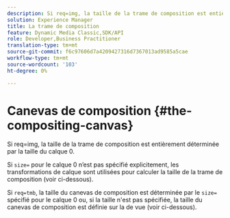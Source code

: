 ```yaml
---
description: Si req=img, la taille de la trame de composition est entièrement déterminée par la taille du calque 0.
solution: Experience Manager
title: La trame de composition
feature: Dynamic Media Classic,SDK/API
role: Developer,Business Practitioner
translation-type: tm+mt
source-git-commit: f6c97606d7a4209427316d7367013ad9585a5cae
workflow-type: tm+mt
source-wordcount: '103'
ht-degree: 0%

---
```



# Canevas de composition {#the-compositing-canvas}

Si req=img, la taille de la trame de composition est entièrement déterminée par la taille du calque 0.

Si `size=` pour le calque 0 n’est pas spécifié explicitement, les transformations de calque sont utilisées pour calculer la taille de la trame de composition (voir ci-dessous).

Si `req=tmb`, la taille du canevas de composition est déterminée par le `size=` spécifié pour le calque 0 ou, si la taille n&#39;est pas spécifiée, la taille du canevas de composition est définie sur la  de vue (voir ci-dessous).

